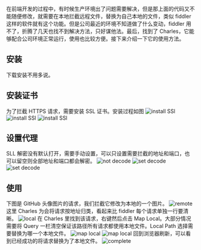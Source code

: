 在前端开发的过程中，有时候生产环境出了问题需要解决，但是那上面的代码又不能随便修改，就需要在本地拦截远程文件，替换为自己本地的文件，类似 fiddler 这样的软件就有这个功能。但是公司最近的环境不知道做了什么变动，fiddler 用不了，折腾了几天也找不到解决方法，只好谋他法。最后，找到了 Charles，它能够配合公司环境正常运行，使用也比较方便。接下来介绍一下它的使用方法。
## 安装
下载安装不用多说。
## 安装证书
为了拦截 HTTPS 请求，需要安装 SSL 证书。安装过程如图
![install SSl](https://github.com/akaxiaok/Blog/blob/master/charles/1.install%20SSL.png?raw=true)
![install SSl](https://github.com/akaxiaok/Blog/blob/master/charles/2.install%20SSl.png?raw=true)
![install SSl](https://github.com/akaxiaok/Blog/blob/master/charles/3.install%20SSl.png?raw=true)
## 设置代理
SLL 解密没有默认打开，需要手动设置，可以只设置需要拦截的地址和端口，也可以留空则全部地址和端口都会解密。
![not decode](https://github.com/akaxiaok/Blog/blob/master/charles/4.not%20decode.png?raw=true)
![set decode](https://github.com/akaxiaok/Blog/blob/master/charles/5.set%20decode.png?raw=true)
![set decode](https://github.com/akaxiaok/Blog/blob/master/charles/6.set%20decode.png?raw=true)

## 使用
下图是 GitHub 头像图片的请求，我们拦截它修改为本地的一个图片。
![remote](https://github.com/akaxiaok/Blog/blob/master/charles/7.remote.png?raw=true)
这里 Charles 为会将请求按地址归类，看起来比 fiddler 每个请求单独一行要清晰。
![local](https://github.com/akaxiaok/Blog/blob/master/charles/8.local.png?raw=true)
在 Charles 里找到该请求，右键然后点击 Map Local。大部分情况需要将 Query 一栏清空保证该路径所有请求都使用本地文件。Local Path 选择需要替换为哪一个本地文件。
![map local](https://github.com/akaxiaok/Blog/blob/master/charles/9.map%20local.png?raw=true)
![map local](https://github.com/akaxiaok/Blog/blob/master/charles/10.map%20local.png?raw=true)
回到浏览器刷新，可以看到已经成功的将请求替换为了本地文件。
![complete](https://github.com/akaxiaok/Blog/blob/master/charles/11.complete.png?raw=true)
